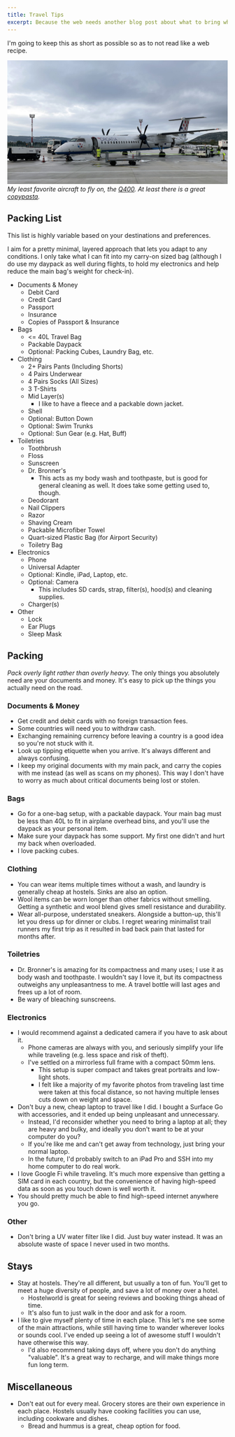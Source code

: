 ```yaml
---
title: Travel Tips
excerpt: Because the web needs another blog post about what to bring while traveling.
---
```


I'm going to keep this as short as possible so as to not read like a web recipe.

![Q400](/assets/blog/travel-2/q400.jpg)
*My least favorite aircraft to fly on, the [Q400](https://en.wikipedia.org/wiki/De_Havilland_Canada_Dash_8). At least there is a great [copypasta](https://www.reddit.com/r/copypasta/comments/a9p4ie/bombardier_dash_8_q400/).*

## Packing List

This list is highly variable based on your destinations and preferences.

I aim for a pretty minimal, layered approach that lets you adapt to any conditions.
I only take what I can fit into my carry-on sized bag (although I do use my daypack as well during flights, to hold my electronics and help reduce the main bag's weight for check-in).

- Documents & Money
  - Debit Card
  - Credit Card
  - Passport
  - Insurance
  - Copies of Passport & Insurance
- Bags
  - <= 40L Travel Bag
  - Packable Daypack
  - Optional: Packing Cubes, Laundry Bag, etc.
- Clothing
  - 2+ Pairs Pants (Including Shorts)
  - 4 Pairs Underwear
  - 4 Pairs Socks (All Sizes)
  - 3 T-Shirts
  - Mid Layer(s)
    - I like to have a fleece and a packable down jacket.
  - Shell
  - Optional: Button Down
  - Optional: Swim Trunks
  - Optional: Sun Gear (e.g. Hat, Buff)
- Toiletries
  - Toothbrush
  - Floss
  - Sunscreen
  - Dr. Bronner's
    - This acts as my body wash and toothpaste, but is good for general cleaning as well.
      It does take some getting used to, though.
  - Deodorant
  - Nail Clippers
  - Razor
  - Shaving Cream
  - Packable Microfiber Towel
  - Quart-sized Plastic Bag (for Airport Security)
  - Toiletry Bag
- Electronics
  - Phone
  - Universal Adapter
  - Optional: Kindle, iPad, Laptop, etc.
  - Optional: Camera
    - This includes SD cards, strap, filter(s), hood(s) and cleaning supplies.
  - Charger(s)
- Other
  - Lock
  - Ear Plugs
  - Sleep Mask

## Packing

*Pack overly light rather than overly heavy.*
The only things you absolutely need are your documents and money.
It's easy to pick up the things you actually need on the road.

### Documents & Money

- Get credit and debit cards with no foreign transaction fees.
- Some countries will need you to withdraw cash.
- Exchanging remaining currency before leaving a country is a good idea so you're not stuck with it.
- Look up tipping etiquette when you arrive.
  It's always different and always confusing.
- I keep my original documents with my main pack, and carry the copies with me instead (as well as scans on my phones).
  This way I don't have to worry as much about critical documents being lost or stolen.

### Bags

- Go for a one-bag setup, with a packable daypack.
  Your main bag must be less than 40L to fit in airplane overhead bins, and you'll use the daypack as your personal item.
- Make sure your daypack has some support.
  My first one didn't and hurt my back when overloaded.
- I love packing cubes.

### Clothing

- You can wear items multiple times without a wash, and laundry is generally cheap at hostels.
  Sinks are also an option.
- Wool items can be worn longer than other fabrics without smelling.
  Getting a synthetic and wool blend gives smell resistance and durability.
- Wear all-purpose, understated sneakers.
  Alongside a button-up, this'll let you dress up for dinner or clubs.
  I regret wearing minimalist trail runners my first trip as it resulted in bad back pain that lasted for months after.

### Toiletries

- Dr. Bronner's is amazing for its compactness and many uses; I use it as body wash and toothpaste.
  I wouldn't say I love it, but its compactness outweighs any unpleasantness to me.
  A travel bottle will last ages and frees up a lot of room.
- Be wary of bleaching sunscreens.

### Electronics

- I would recommend against a dedicated camera if you have to ask about it.
  - Phone cameras are always with you, and seriously simplify your life while traveling (e.g. less space and risk of theft).
  - I've settled on a mirrorless full frame with a compact 50mm lens.
    - This setup is super compact and takes great portraits and low-light shots.
    - I felt like a majority of my favorite photos from traveling last time were taken at this focal distance, so not having multiple lenses cuts down on weight and space.
- Don't buy a new, cheap laptop to travel like I did.
  I bought a Surface Go with accessories, and it ended up being unpleasant and unnecessary.
  - Instead, I'd reconsider whether you need to bring a laptop at all; they are heavy and bulky, and ideally you don't want to be at your computer do you?
  - If you're like me and can't get away from technology, just bring your normal laptop.
  - In the future, I'd probably switch to an iPad Pro and SSH into my home computer to do real work.
- I love Google Fi while traveling.
  It's much more expensive than getting a SIM card in each country, but the convenience of having high-speed data as soon as you touch down is well worth it.
- You should pretty much be able to find high-speed internet anywhere you go.

### Other

- Don't bring a UV water filter like I did.
  Just buy water instead.
  It was an absolute waste of space I never used in two months.

## Stays

- Stay at hostels.
  They're all different, but usually a ton of fun.
  You'll get to meet a huge diversity of people, and save a lot of money over a hotel.
  - Hostelworld is great for seeing reviews and booking things ahead of time.
  - It's also fun to just walk in the door and ask for a room.
- I like to give myself plenty of time in each place.
  This let's me see some of the main attractions, while still having time to wander wherever looks or sounds cool.
  I've ended up seeing a lot of awesome stuff I wouldn't have otherwise this way.
  - I'd also recommend taking days off, where you don't do anything "valuable".
  It's a great way to recharge, and will make things more fun long term.

## Miscellaneous

- Don't eat out for every meal.
  Grocery stores are their own experience in each place.
  Hostels usually have cooking facilities you can use, including cookware and dishes.
  - Bread and hummus is a great, cheap option for food.

